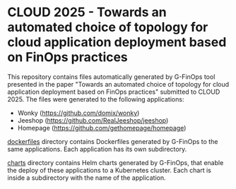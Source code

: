 # CLOUD 2025 - Towards an automated choice of topology for cloud application deployment based on FinOps practices

This repository contains files automatically generated by G-FinOps tool presented in the paper "Towards an automated choice of topology for cloud application deployment based on FinOps practices" submitted to CLOUD 2025. The files were generated to the following applications:

- Wonky (https://github.com/domix/wonky)
- Jeeshop (https://github.com/RealJeeshop/jeeshop)
- Homepage (https://github.com/gethomepage/homepage)

[dockerfiles](./dockerfiles/) directory contains Dockerfiles generated by G-FinOps to the same applications. Each application has its own subdirectory.

[charts](./charts/) directory contains Helm charts generated by G-FinOps, that enable the deploy of these applications to a Kubernetes cluster. Each chart is inside a subdirectory with the name of the application.
